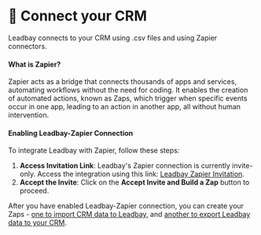 # 🔌 Connect your CRM

Leadbay connects to your CRM using .csv files and using Zapier connectors.

#### What is Zapier?

Zapier acts as a bridge that connects thousands of apps and services, automating workflows without the need for coding. It enables the creation of automated actions, known as Zaps, which trigger when specific events occur in one app, leading to an action in another app, all without human intervention.

#### Enabling Leadbay-Zapier Connection

To integrate Leadbay with Zapier, follow these steps:

1. **Access Invitation Link**: Leadbay's Zapier connection is currently invite-only. Access the integration using this link: [Leadbay Zapier Invitation](https://zapier.com/developer/public-invite/186700/14e581785fc33ed99c85faf9b70ec5d7/).
2. **Accept the Invite**: Click on the **Accept Invite and Build a Zap** button to proceed.

After you have enabled Leadbay-Zapier connection, you can create your Zaps - [one to import CRM data to Leadbay](import-crm-data-with-zapier.md), and [another to export Leadbay data to your CRM](export-to-crm-with-zapier.md).
